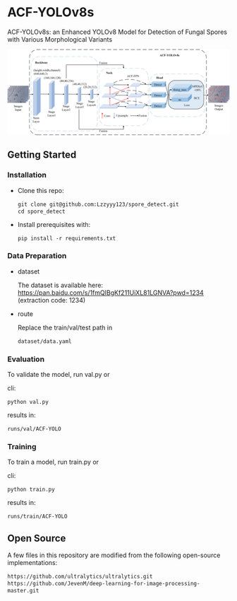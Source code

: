 # ACF-YOLOv8s

ACF-YOLOv8s: an Enhanced YOLOv8 Model for Detection of Fungal Spores with Various Morphological Variants

<img src="234.png" style="zoom: 80%;" />

## Getting Started

### Installation

- Clone this repo:

  ```
  git clone git@github.com:Lzzyyy123/spore_detect.git
  cd spore_detect
  ```

- Install prerequisites with:

  ```
  pip install -r requirements.txt
  ```

### Data Preparation

- dataset

  The dataset is available here: https://pan.baidu.com/s/1fmQIBgKf211UiXL81LGNVA?pwd=1234 (extraction code: 1234)

- route

  Replace the train/val/test path in 

  ```
  dataset/data.yaml
  ```

### Evaluation

To validate the model, run val.py or 

cli:

```
python val.py
```

results in:

```
runs/val/ACF-YOLO
```

### Training

To train a model, run train.py or

cli:

```
python train.py
```

results in:

```
runs/train/ACF-YOLO
```

## Open Source

A few files in this repository are modified from the following open-source implementations:

```
https://github.com/ultralytics/ultralytics.git
https://github.com/JevenM/deep-learning-for-image-processing-master.git
```

